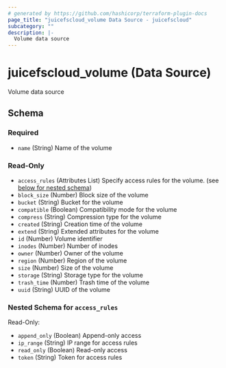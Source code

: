 ```yaml
---
# generated by https://github.com/hashicorp/terraform-plugin-docs
page_title: "juicefscloud_volume Data Source - juicefscloud"
subcategory: ""
description: |-
  Volume data source
---
```


# juicefscloud_volume (Data Source)

Volume data source



<!-- schema generated by tfplugindocs -->
## Schema

### Required

- `name` (String) Name of the volume

### Read-Only

- `access_rules` (Attributes List) Specify access rules for the volume. (see [below for nested schema](#nestedatt--access_rules))
- `block_size` (Number) Block size of the volume
- `bucket` (String) Bucket for the volume
- `compatible` (Boolean) Compatibility mode for the volume
- `compress` (String) Compression type for the volume
- `created` (String) Creation time of the volume
- `extend` (String) Extended attributes for the volume
- `id` (Number) Volume identifier
- `inodes` (Number) Number of inodes
- `owner` (Number) Owner of the volume
- `region` (Number) Region of the volume
- `size` (Number) Size of the volume
- `storage` (String) Storage type for the volume
- `trash_time` (Number) Trash time of the volume
- `uuid` (String) UUID of the volume

<a id="nestedatt--access_rules"></a>
### Nested Schema for `access_rules`

Read-Only:

- `append_only` (Boolean) Append-only access
- `ip_range` (String) IP range for access rules
- `read_only` (Boolean) Read-only access
- `token` (String) Token for access rules
